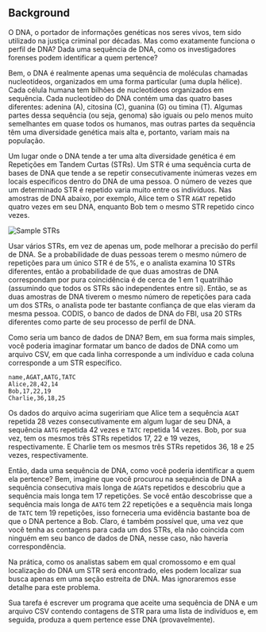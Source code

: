 Background
----------

O DNA, o portador de informações genéticas nos seres vivos, tem sido utilizado na justiça criminal por décadas. Mas como exatamente funciona o perfil de DNA? Dada uma sequência de DNA, como os investigadores forenses podem identificar a quem pertence?

Bem, o DNA é realmente apenas uma sequência de moléculas chamadas nucleotídeos, organizados em uma forma particular (uma dupla hélice). Cada célula humana tem bilhões de nucleotídeos organizados em sequência. Cada nucleotídeo do DNA contém uma das quatro bases diferentes: adenina (A), citosina (C), guanina (G) ou timina (T). Algumas partes dessa sequência (ou seja, genoma) são iguais ou pelo menos muito semelhantes em quase todos os humanos, mas outras partes da sequência têm uma diversidade genética mais alta e, portanto, variam mais na população.

Um lugar onde o DNA tende a ter uma alta diversidade genética é em Repetições em Tandem Curtas (STRs). Um STR é uma sequência curta de bases de DNA que tende a se repetir consecutivamente inúmeras vezes em locais específicos dentro do DNA de uma pessoa. O número de vezes que um determinado STR é repetido varia muito entre os indivíduos. Nas amostras de DNA abaixo, por exemplo, Alice tem o STR `AGAT` repetido quatro vezes em seu DNA, enquanto Bob tem o mesmo STR repetido cinco vezes.

![Sample STRs](https://cs50.harvard.edu/x/2023/psets/6/dna/strs.png)

Usar vários STRs, em vez de apenas um, pode melhorar a precisão do perfil de DNA. Se a probabilidade de duas pessoas terem o mesmo número de repetições para um único STR é de 5%, e o analista examina 10 STRs diferentes, então a probabilidade de que duas amostras de DNA correspondam por pura coincidência é de cerca de 1 em 1 quatrilhão (assumindo que todos os STRs são independentes entre si). Então, se as duas amostras de DNA tiverem o mesmo número de repetições para cada um dos STRs, o analista pode ter bastante confiança de que elas vieram da mesma pessoa. CODIS, o banco de dados de DNA do FBI, usa 20 STRs diferentes como parte de seu processo de perfil de DNA.

Como seria um banco de dados de DNA? Bem, em sua forma mais simples, você poderia imaginar formatar um banco de dados de DNA como um arquivo CSV, em que cada linha corresponde a um indivíduo e cada coluna corresponde a um STR específico.

    name,AGAT,AATG,TATC
    Alice,28,42,14
    Bob,17,22,19
    Charlie,36,18,25

Os dados do arquivo acima sugeririam que Alice tem a sequência `AGAT` repetida 28 vezes consecutivamente em algum lugar de seu DNA, a sequência `AATG` repetida 42 vezes e `TATC` repetida 14 vezes. Bob, por sua vez, tem os mesmos três STRs repetidos 17, 22 e 19 vezes, respectivamente. E Charlie tem os mesmos três STRs repetidos 36, 18 e 25 vezes, respectivamente.

Então, dada uma sequência de DNA, como você poderia identificar a quem ela pertence? Bem, imagine que você procurou na sequência de DNA a sequência consecutiva mais longa de `AGAT`s repetidos e descobriu que a sequência mais longa tem 17 repetições. Se você então descobrisse que a sequência mais longa de `AATG` tem 22 repetições e a sequência mais longa de `TATC` tem 19 repetições, isso forneceria uma evidência bastante boa de que o DNA pertence a Bob. Claro, é também possível que, uma vez que você tenha as contagens para cada um dos STRs, ela não coincida com ninguém em seu banco de dados de DNA, nesse caso, não haveria correspondência.

Na prática, como os analistas sabem em qual cromossomo e em qual localização do DNA um STR será encontrado, eles podem localizar sua busca apenas em uma seção estreita de DNA. Mas ignoraremos esse detalhe para este problema.

Sua tarefa é escrever um programa que aceite uma sequência de DNA e um arquivo CSV contendo contagens de STR para uma lista de indivíduos e, em seguida, produza a quem pertence esse DNA (provavelmente).